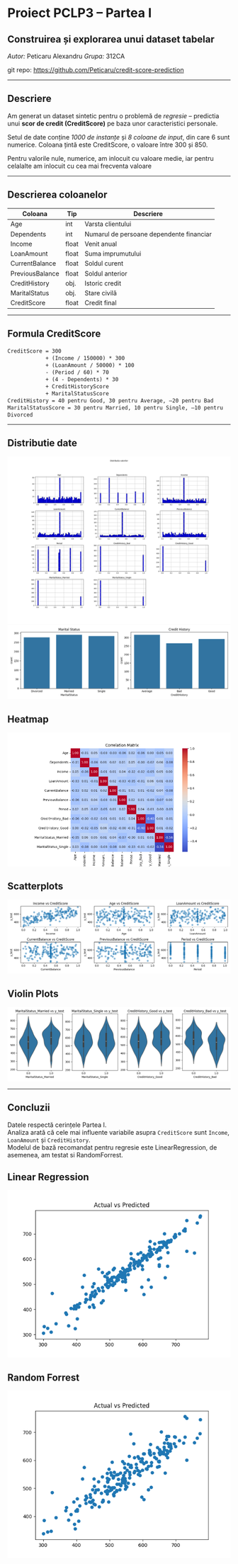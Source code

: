 # Proiect PCLP3 – Partea I

## Construirea și explorarea unui dataset tabelar  
*Autor:* Peticaru Alexandru
*Grupa:* 312CA

git repo: https://github.com/Peticaru/credit-score-prediction

---

## Descriere

Am generat un dataset sintetic pentru o problemă de *regresie* – predictia unui **scor de credit (CreditScore)** pe baza unor caracteristici personale.

Setul de date conține *1000 de instanțe* și *8 coloane de input*, din care 6 sunt numerice. Coloana țintă este CreditScore, o valoare între 300 și 850.

Pentru valorile nule, numerice, am inlocuit cu valoare medie, iar pentru celalalte am inlocuit cu cea mai frecventa valoare

---

## Descrierea coloanelor

| Coloana          | Tip      | Descriere                                           |
|------------------|----------|-----------------------------------------------------|
| Age              | int      | Varsta clientului                                   |
| Dependents       | int      | Numarul de persoane dependente financiar            |
| Income           | float    | Venit anual                                         |
| LoanAmount       | float    | Suma imprumutului                                   |
| CurrentBalance   | float    | Soldul curent                                       |
| PreviousBalance  | float    | Soldul anterior                                     |
| CreditHistory    | obj.     | Istoric credit                                      |
| MaritalStatus    | obj.     | Stare civilă                                        |
| CreditScore      | float    | Credit final                                        |

---

## Formula CreditScore

```
CreditScore = 300
            + (Income / 150000) * 300
            + (LoanAmount / 50000) * 100
            - (Period / 60) * 70
            + (4 - Dependents) * 30
            + CreditHistoryScore
            + MaritalStatusScore
CreditHistory = 40 pentru Good, 30 pentru Average, –20 pentru Bad
MaritalStatusScore = 30 pentru Married, 10 pentru Single, –10 pentru Divorced
```
---

## Distributie date

![Grafic Scatter](./date/grafice/histograms.png)
![Grafic Scatter](./date/grafice/da.png)

## Heatmap

![Grafic Scatter](./date/grafice/corr_matrix.png)

 
## Scatterplots

![Grafic Scatter](./date/grafice/scatter.png)


## Violin Plots

![Grafic Scatter](./date/grafice/violin_plots.png)

---

## Concluzii
Datele respectă cerințele Partea I.  
Analiza arată că cele mai influente variabile asupra `CreditScore` sunt `Income`, `LoanAmount` și `CreditHistory`.  
Modelul de bază recomandat pentru regresie este LinearRegression, de asemenea, am testat si RandomForrest.

## Linear Regression

![Grafic Scatter](./date/grafice/linear.png)

## Random Forrest

![Grafic Scatter](./date/grafice/rf.png)
